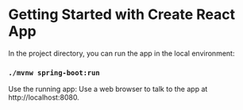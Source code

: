 # Getting Started with Create React App

In the project directory, you can run the app in the local environment:

### `./mvnw spring-boot:run`

Use the running app:
Use a web browser to talk to the app at http://localhost:8080.

